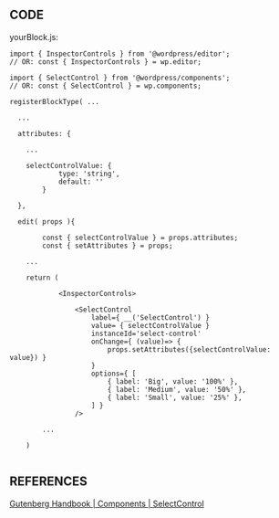 ## CODE

yourBlock.js:

```
import { InspectorControls } from '@wordpress/editor';
// OR: const { InspectorControls } = wp.editor;

import { SelectControl } from '@wordpress/components';
// OR: const { SelectControl } = wp.components;

registerBlockType( ...

  ...
  
  attributes: {
  
    ... 

    selectControlValue: {
			type: 'string',
			default: ''
		}

  },

  edit( props ){

		const { selectControlValue } = props.attributes;
		const { setAttributes } = props;
    
    ...
    
    return (

			<InspectorControls>

				<SelectControl 
					label={ __('SelectControl') }
					value= { selectControlValue }
					instanceId='select-control'
					onChange={ (value)=> {
						props.setAttributes({selectControlValue: value}) } 
					}
					options={ [
						{ label: 'Big', value: '100%' },
						{ label: 'Medium', value: '50%' },
						{ label: 'Small', value: '25%' },
					] }
				/>
        
        ...
        
    )
    
```

## REFERENCES

[ Gutenberg Handbook | Components | SelectControl ](https://wordpress.org/gutenberg/handbook/components/select-control/)
